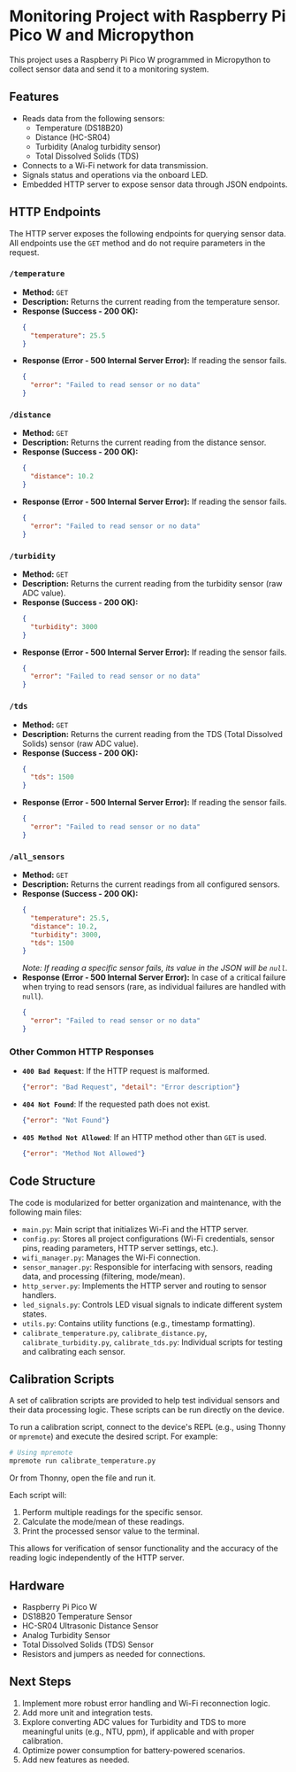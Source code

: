 # Monitoring Project with Raspberry Pi Pico W and Micropython

This project uses a Raspberry Pi Pico W programmed in Micropython to collect sensor data and send it to a monitoring system.

## Features

*   Reads data from the following sensors:
    *   Temperature (DS18B20)
    *   Distance (HC-SR04)
    *   Turbidity (Analog turbidity sensor)
    *   Total Dissolved Solids (TDS)
*   Connects to a Wi-Fi network for data transmission.
*   Signals status and operations via the onboard LED.
*   Embedded HTTP server to expose sensor data through JSON endpoints.

## HTTP Endpoints

The HTTP server exposes the following endpoints for querying sensor data. All endpoints use the `GET` method and do not require parameters in the request.

### `/temperature`

*   **Method:** `GET`
*   **Description:** Returns the current reading from the temperature sensor.
*   **Response (Success - 200 OK):**
    ```json
    {
      "temperature": 25.5
    }
    ```
*   **Response (Error - 500 Internal Server Error):** If reading the sensor fails.
    ```json
    {
      "error": "Failed to read sensor or no data"
    }
    ```

### `/distance`

*   **Method:** `GET`
*   **Description:** Returns the current reading from the distance sensor.
*   **Response (Success - 200 OK):**
    ```json
    {
      "distance": 10.2
    }
    ```
*   **Response (Error - 500 Internal Server Error):** If reading the sensor fails.
    ```json
    {
      "error": "Failed to read sensor or no data"
    }
    ```

### `/turbidity`

*   **Method:** `GET`
*   **Description:** Returns the current reading from the turbidity sensor (raw ADC value).
*   **Response (Success - 200 OK):**
    ```json
    {
      "turbidity": 3000
    }
    ```
*   **Response (Error - 500 Internal Server Error):** If reading the sensor fails.
    ```json
    {
      "error": "Failed to read sensor or no data"
    }
    ```

### `/tds`

*   **Method:** `GET`
*   **Description:** Returns the current reading from the TDS (Total Dissolved Solids) sensor (raw ADC value).
*   **Response (Success - 200 OK):**
    ```json
    {
      "tds": 1500
    }
    ```
*   **Response (Error - 500 Internal Server Error):** If reading the sensor fails.
    ```json
    {
      "error": "Failed to read sensor or no data"
    }
    ```

### `/all_sensors`

*   **Method:** `GET`
*   **Description:** Returns the current readings from all configured sensors.
*   **Response (Success - 200 OK):**
    ```json
    {
      "temperature": 25.5,
      "distance": 10.2,
      "turbidity": 3000,
      "tds": 1500
    }
    ```
    *Note: If reading a specific sensor fails, its value in the JSON will be `null`.*
*   **Response (Error - 500 Internal Server Error):** In case of a critical failure when trying to read sensors (rare, as individual failures are handled with `null`).
    ```json
    {
      "error": "Failed to read sensor or no data"
    }
    ```

### Other Common HTTP Responses

*   **`400 Bad Request`**: If the HTTP request is malformed.
    ```json
    {"error": "Bad Request", "detail": "Error description"}
    ```
*   **`404 Not Found`**: If the requested path does not exist.
    ```json
    {"error": "Not Found"}
    ```
*   **`405 Method Not Allowed`**: If an HTTP method other than `GET` is used.
    ```json
    {"error": "Method Not Allowed"}
    ```

## Code Structure

The code is modularized for better organization and maintenance, with the following main files:

*   `main.py`: Main script that initializes Wi-Fi and the HTTP server.
*   `config.py`: Stores all project configurations (Wi-Fi credentials, sensor pins, reading parameters, HTTP server settings, etc.).
*   `wifi_manager.py`: Manages the Wi-Fi connection.
*   `sensor_manager.py`: Responsible for interfacing with sensors, reading data, and processing (filtering, mode/mean).
*   `http_server.py`: Implements the HTTP server and routing to sensor handlers.
*   `led_signals.py`: Controls LED visual signals to indicate different system states.
*   `utils.py`: Contains utility functions (e.g., timestamp formatting).
*   `calibrate_temperature.py`, `calibrate_distance.py`, `calibrate_turbidity.py`, `calibrate_tds.py`: Individual scripts for testing and calibrating each sensor.

## Calibration Scripts

A set of calibration scripts are provided to help test individual sensors and their data processing logic. These scripts can be run directly on the device.

To run a calibration script, connect to the device's REPL (e.g., using Thonny or `mpremote`) and execute the desired script. For example:

```bash
# Using mpremote
mpremote run calibrate_temperature.py
```

Or from Thonny, open the file and run it.

Each script will:
1.  Perform multiple readings for the specific sensor.
2.  Calculate the mode/mean of these readings.
3.  Print the processed sensor value to the terminal.

This allows for verification of sensor functionality and the accuracy of the reading logic independently of the HTTP server.

## Hardware

*   Raspberry Pi Pico W
*   DS18B20 Temperature Sensor
*   HC-SR04 Ultrasonic Distance Sensor
*   Analog Turbidity Sensor
*   Total Dissolved Solids (TDS) Sensor
*   Resistors and jumpers as needed for connections.

## Next Steps

1.  Implement more robust error handling and Wi-Fi reconnection logic.
2.  Add more unit and integration tests.
3.  Explore converting ADC values for Turbidity and TDS to more meaningful units (e.g., NTU, ppm), if applicable and with proper calibration.
4.  Optimize power consumption for battery-powered scenarios.
5.  Add new features as needed.
